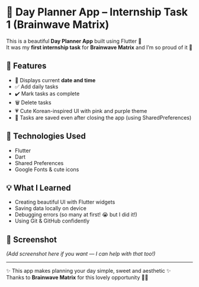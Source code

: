 # 🌸 Day Planner App – Internship Task 1 (Brainwave Matrix)

This is a beautiful **Day Planner App** built using Flutter 🌷  
It was my **first internship task** for **Brainwave Matrix** and I’m so proud of it 💖

## 📝 Features
- 📅 Displays current **date and time**
- ✅ Add daily tasks
- ✔️ Mark tasks as complete
- 🗑️ Delete tasks
- 💗 Cute Korean-inspired UI with pink and purple theme
- 💾 Tasks are saved even after closing the app (using SharedPreferences)

## 🎨 Technologies Used
- Flutter
- Dart
- Shared Preferences
- Google Fonts & cute icons

## 💡 What I Learned
- Creating beautiful UI with Flutter widgets
- Saving data locally on device
- Debugging errors (so many at first! 😭 but I did it!)
- Using Git & GitHub confidently

## 🦋 Screenshot
*(Add screenshot here if you want — I can help with that too!)*

---

✨ This app makes planning your day simple, sweet and aesthetic ✨  
Thanks to **Brainwave Matrix** for this lovely opportunity 💼🌟
